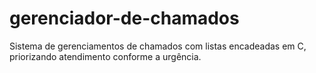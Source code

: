 # gerenciador-de-chamados
Sistema de gerenciamentos de chamados com listas encadeadas em C, priorizando atendimento conforme a urgência. 
